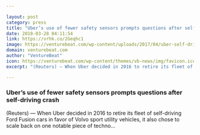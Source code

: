 ```yaml
---

layout: post
category: press
title: "Uber’s use of fewer safety sensors prompts questions after self-driving crash"
date: 2018-03-28 04:11:54
link: https://vrhk.co/2Geqhc1
image: https://venturebeat.com/wp-content/uploads/2017/04/uber-self-driving-car-pittsburgh.jpg?fit=4044%2C2274&strip=all
domain: venturebeat.com
author: "VentureBeat"
icon: https://venturebeat.com/wp-content/themes/vb-news/img/favicon.ico
excerpt: "(Reuters) — When Uber decided in 2016 to retire its fleet of self-driving Ford Fusion cars in favor of Volvo sport utility vehicles, it also chose to scale back on one notable piece of techno…"

---
```


### Uber’s use of fewer safety sensors prompts questions after self-driving crash

(Reuters) — When Uber decided in 2016 to retire its fleet of self-driving Ford Fusion cars in favor of Volvo sport utility vehicles, it also chose to scale back on one notable piece of techno…